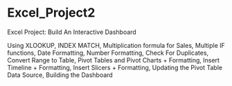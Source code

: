 # Excel_Project2
Excel Project: Build An Interactive Dashboard

Using XLOOKUP, INDEX MATCH, Multiplication formula for Sales, Multiple IF functions, Date Formatting, Number Formatting,  Check For Duplicates, Convert Range to Table, Pivot Tables and Pivot Charts + Formatting, Insert Timeline + Formatting, Insert Slicers + Formatting, Updating the Pivot Table Data Source, Building the Dashboard
